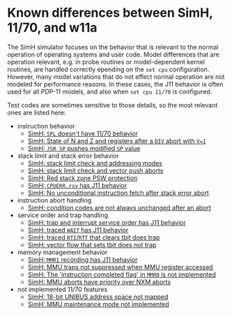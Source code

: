 # Known differences between SimH, 11/70, and w11a

The SimH simulator focuses on the behavior that is relevant to the normal
operation of operating systems and user code. Model differences that are
operation relevant, e.g. in probe routines or model-dependent kernel routines,
are handled correctly epending on the `set cpu` configuration.
However, many model variations that do not effect normal operation are not
modeled for performance reasons. In these cases, the J11 behavior is often used
for all PDP-11 models, and also when `set cpu 11/70` is configured.

Test codes are sometimes sensitive to those details, so the most relevant
ones are listed here:
- instruction behavior
  - [SimH: `SPL` doesn't have 11/70 behavior](simh_diff_spl.md)
  - [SimH: State of N and Z and registers after a `DIV` abort with `V=1`](simh_diff_div_after_v1.md)
  - [SimH: `JSR SP` pushes modified `SP` value](simh_diff_jsr_sp.md)
- stack limit and stack error behavior
  - [SimH: stack limit check and addressing modes](simh_diff_stklim_amode.md)
  - [SimH: stack limit check and vector push aborts](simh_diff_stklim_vpush.md)
  - [SimH: Red stack zone PSW protection](simh_diff_red_psw.md)
  - [SimH: `CPUERR.rsv` has J11 behavior](simh_diff_cpuerr_rsv.md)
  - [SimH: No unconditional instruction fetch after stack error abort](simh_diff_ser_forced_fetch.md)
- instruction abort handling
  - [SimH: condition codes are not always unchanged after an abort](simh_diff_cc_and_aborts.md)
- service order and trap handling
  - [SimH: trap and interrupt service order has J11 behavior](simh_diff_service-order.md)
  - [SimH: traced `WAIT` has J11 behavior](simh_diff_traced-wait.md)
  - [SimH: traced `RTI`/`RTT` that clears tbit does trap](simh_diff_traced-rti-rtt.md)
  - [SimH: vector flow that sets tbit does not trap](simh_diff_traced-vector.md)
- memory management behavior
  - [SimH: `MMR1` recording has J11 behavior](simh_diff_mmr1.md)
  - [SimH: MMU traps not suppressed when MMU register accessed](simh_diff_mmu_trap_suppression.md)
  - [SimH: The 'instruction completed flag' in `MMR0` is not implemented](simh_diff_instruction_complete.md)
  - [SimH: MMU aborts have priority over NXM aborts](simh_diff_mmu_nxm_prio.md)
- not implemented 11/70 features
  - [SimH: 18-bit UNIBUS address space not mapped](simh_diff_unibus_mapping.md)
  - [SimH: MMU maintenance mode not implemented](simh_diff_mmu_no_maint.md)
